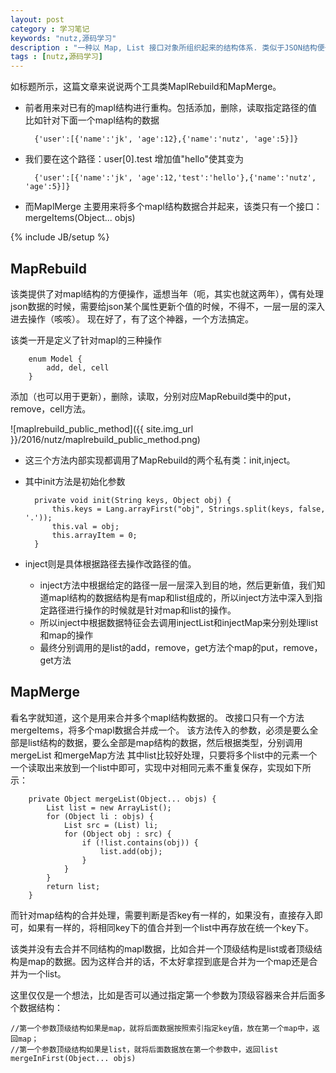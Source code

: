 ```yaml
---
layout: post
category : 学习笔记 
keywords: "nutz,源码学习"
description : "一种以 Map, List 接口对象所组织起来的结构体系. 类似于JSON结构便于JAVA在内存中处理的结构. 主要提供键值对, 与列表的有机组合, 因这种结构只由Map, List组成, 因些称其为Mapl结构."
tags : [nutz,源码学习]
---
```

 
如标题所示，这篇文章来说说两个工具类MaplRebuild和MapMerge。
- 前者用来对已有的mapl结构进行重构。包括添加，删除，读取指定路径的值 比如针对下面一个mapl结构的数据
    
        {'user':[{'name':'jk', 'age':12},{'name':'nutz', 'age':5}]}
    
- 我们要在这个路径：user[0].test 增加值"hello"使其变为

        {'user':[{'name':'jk', 'age':12,'test':'hello'},{'name':'nutz', 'age':5}]}    

- 而MaplMerge 主要用来将多个mapl结构数据合并起来，该类只有一个接口：mergeItems(Object... objs)


<!--break-->

{% include JB/setup %}


## MapRebuild

该类提供了对mapl结构的方便操作，遥想当年（呃，其实也就这两年），偶有处理json数据的时候，需要给json某个属性更新个值的时候，不得不，一层一层的深入进去操作（咳咳）。
现在好了，有了这个神器，一个方法搞定。

该类一开是定义了针对mapl的三种操作

        enum Model {
            add, del, cell
        }
添加（也可以用于更新），删除，读取，分别对应MapRebuild类中的put，remove，cell方法。

![maplrebuild_public_method]({{ site.img_url }}/2016/nutz/maplrebuild_public_method.png)

- 这三个方法内部实现都调用了MapRebuild的两个私有类：init,inject。   
- 其中init方法是初始化参数

        private void init(String keys, Object obj) {
            this.keys = Lang.arrayFirst("obj", Strings.split(keys, false, '.'));
            this.val = obj;
            this.arrayItem = 0;
        }
- inject则是具体根据路径去操作改路径的值。      
    - inject方法中根据给定的路径一层一层深入到目的地，然后更新值，我们知道mapl结构的数据结构是有map和list组成的，所以inject方法中深入到指定路径进行操作的时候就是针对map和list的操作。
    - 所以inject中根据数据特征会去调用injectList和injectMap来分别处理list和map的操作
    - 最终分别调用的是list的add，remove，get方法个map的put，remove，get方法


## MapMerge

看名字就知道，这个是用来合并多个mapl结构数据的。
改接口只有一个方法mergeItems，将多个mapl数据合并成一个。
该方法传入的参数，必须是要么全部是list结构的数据，要么全部是map结构的数据，然后根据类型，分别调用mergeList 和mergeMap方法
其中list比较好处理，只要将多个list中的元素一个一个读取出来放到一个list中即可，实现中对相同元素不重复保存，实现如下所示：

        private Object mergeList(Object... objs) {
            List list = new ArrayList();
            for (Object li : objs) {
                List src = (List) li;
                for (Object obj : src) {
                    if (!list.contains(obj)) {
                        list.add(obj);
                    }
                }
            }
            return list;
        }
 
而针对map结构的合并处理，需要判断是否key有一样的，如果没有，直接存入即可，如果有一样的，将相同key下的值合并到一个list中再存放在统一个key下。

该类并没有去合并不同结构的mapl数据，比如合并一个顶级结构是list或者顶级结构是map的数据。因为这样合并的话，不太好拿捏到底是合并为一个map还是合并为一个list。

这里仅仅是一个想法，比如是否可以通过指定第一个参数为顶级容器来合并后面多个数据结构：
   
    //第一个参数顶级结构如果是map，就将后面数据按照索引指定key值，放在第一个map中，返回map；
    //第一个参数顶级结构如果是list，就将后面数据放在第一个参数中，返回list
    mergeInFirst(Object... objs)

